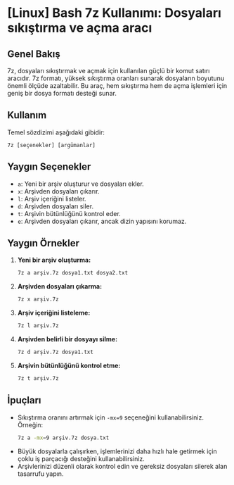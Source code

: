 # [Linux] Bash 7z Kullanımı: Dosyaları sıkıştırma ve açma aracı

## Genel Bakış
7z, dosyaları sıkıştırmak ve açmak için kullanılan güçlü bir komut satırı aracıdır. 7z formatı, yüksek sıkıştırma oranları sunarak dosyaların boyutunu önemli ölçüde azaltabilir. Bu araç, hem sıkıştırma hem de açma işlemleri için geniş bir dosya formatı desteği sunar.

## Kullanım
Temel sözdizimi aşağıdaki gibidir:

```
7z [seçenekler] [argümanlar]
```

## Yaygın Seçenekler
- `a`: Yeni bir arşiv oluşturur ve dosyaları ekler.
- `x`: Arşivden dosyaları çıkarır.
- `l`: Arşiv içeriğini listeler.
- `d`: Arşivden dosyaları siler.
- `t`: Arşivin bütünlüğünü kontrol eder.
- `e`: Arşivden dosyaları çıkarır, ancak dizin yapısını korumaz.

## Yaygın Örnekler
1. **Yeni bir arşiv oluşturma:**
   ```bash
   7z a arşiv.7z dosya1.txt dosya2.txt
   ```

2. **Arşivden dosyaları çıkarma:**
   ```bash
   7z x arşiv.7z
   ```

3. **Arşiv içeriğini listeleme:**
   ```bash
   7z l arşiv.7z
   ```

4. **Arşivden belirli bir dosyayı silme:**
   ```bash
   7z d arşiv.7z dosya1.txt
   ```

5. **Arşivin bütünlüğünü kontrol etme:**
   ```bash
   7z t arşiv.7z
   ```

## İpuçları
- Sıkıştırma oranını artırmak için `-mx=9` seçeneğini kullanabilirsiniz. Örneğin:
  ```bash
  7z a -mx=9 arşiv.7z dosya.txt
  ```
- Büyük dosyalarla çalışırken, işlemlerinizi daha hızlı hale getirmek için çoklu iş parçacığı desteğini kullanabilirsiniz.
- Arşivlerinizi düzenli olarak kontrol edin ve gereksiz dosyaları silerek alan tasarrufu yapın.